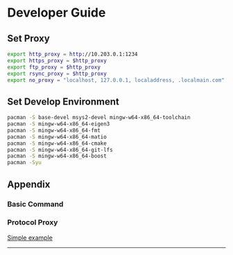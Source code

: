 # Developer Guide

## Set Proxy

```bash
export http_proxy = http://10.203.0.1:1234
export https_proxy = $http_proxy
export ftp_proxy = $http_proxy
export rsync_proxy = $http_proxy
export no_proxy = "localhost, 127.0.0.1, localaddress, .localmain.com"
```

## Set Develop Environment

```bash
pacman -S base-devel msys2-devel mingw-w64-x86_64-toolchain
pacman -S mingw-w64-x86_64-eigen3
pacman -S mingw-w64-x86_64-fmt
pacman -S mingw-w64-x86_64-matio
pacman -S mingw-w64-x86_64-cmake
pacman -S mingw-w64-x86_64-git-lfs
pacman -S mingw-w64-x86_64-boost
pacman -Syu
```

## Appendix

### Basic Command

### Protocol Proxy

[Simple example][set_proxy]

---
[set_proxy]: https://wiki.archlinux.org/index.php/proxy_settings